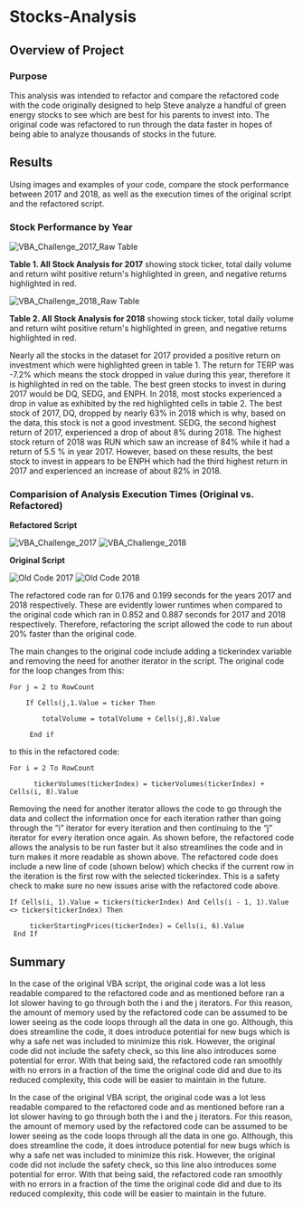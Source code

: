 # Stocks-Analysis

## Overview of Project

### Purpose

This analysis was intended to refactor and compare the refactored code with the code originally designed to help Steve analyze a handful of green energy stocks to see which are best for his parents to invest into. The original code was refactored to run through the data faster in hopes of being able to analyze thousands of stocks in the future. 

## Results

Using images and examples of your code, compare the stock performance between 2017 and 2018, as well as the execution times of the original script and the refactored script.

### Stock Performance by Year

![VBA_Challenge_2017_Raw Table](https://user-images.githubusercontent.com/94864663/149045447-3ea4dfcb-d68a-4122-83e2-37d5cb74c220.png) 

**Table 1. All Stock Analysis for 2017** showing stock ticker, total daily volume and return wiht positive return's highlighted in green, and negative returns highlighted in red.  


![VBA_Challenge_2018_Raw Table](https://user-images.githubusercontent.com/94864663/149045462-592f55fa-229a-4b8c-af28-6f65bfba208a.png)

**Table 2. All Stock Analysis for 2018** showing stock ticker, total daily volume and return wiht positive return's highlighted in green, and negative returns highlighted in red.  

Nearly all the stocks in the dataset for 2017 provided a positive return on investment which were highlighted green in table 1. The return for TERP was -7.2% which means the stock dropped in value during this year, therefore it is highlighted in red on the table. The best green stocks to invest in during 2017 would be DQ, SEDG, and ENPH. In 2018, most stocks experienced a drop in value as exhibited by the red highlighted cells in table 2. The best stock of 2017, DQ, dropped by nearly 63% in 2018 which is why, based on the data, this stock is not a good investment. SEDG, the second highest return of 2017, experienced a drop of about 8% during 2018. The highest stock return of 2018 was RUN which saw an increase of 84% while it had a return of 5.5 % in year 2017. However, based on these results, the best stock to invest in appears to be ENPH which had the third highest return in 2017 and experienced an increase of about 82% in 2018. 


### Comparision of Analysis Execution Times (Original vs. Refactored)


**Refactored Script**

![VBA_Challenge_2017](https://user-images.githubusercontent.com/94864663/149047164-e77c4bfc-acde-4698-8ba9-36b4243b5428.png)
![VBA_Challenge_2018](https://user-images.githubusercontent.com/94864663/149047200-c906f109-e567-4fcd-aadd-0ec258f84543.png)


**Original Script**

![Old Code 2017](https://user-images.githubusercontent.com/94864663/149047220-e65b5768-4fa4-4e0f-b4bc-1c198e634bce.png)
![Old Code 2018](https://user-images.githubusercontent.com/94864663/149047234-76a25d2c-2a61-4421-855a-02b9cd6aaaf3.png)

The refactored code ran for 0.176 and 0.199 seconds for the years 2017 and 2018 respectively. These are evidently lower runtimes when compared to the original code which ran in 0.852 and 0.887 seconds for 2017 and 2018 respectively. Therefore, refactoring the script allowed the code to run about 20% faster than the original code. 

The main changes to the original code include adding a tickerindex variable and removing the need for another iterator in the script. The original code for the loop changes from this:

```
For j = 2 to RowCount
    
    If Cells(j,1.Value = ticker Then
        
        totalVolume = totalVolume + Cells(j,8).Value
     
     End if 
```

to this in the refactored code:

```
For i = 2 To RowCount
      
      tickerVolumes(tickerIndex) = tickerVolumes(tickerIndex) + Cells(i, 8).Value
```

Removing the need for another iterator allows the code to go through the data and collect the information once for each iteration rather than going through the “i” iterator for every iteration and then continuing to the “j” iterator for every iteration once again. As shown before, the refactored code allows the analysis to be run faster but it also streamlines the code and in turn makes it more readable as shown above. The refactored code does include a new line of code (shown below) which checks if the current row in the iteration is the first row with the selected tickerindex. This is a safety check to make sure no new issues arise with the refactored code above. 

```
If Cells(i, 1).Value = tickers(tickerIndex) And Cells(i - 1, 1).Value <> tickers(tickerIndex) Then
     
     tickerStartingPrices(tickerIndex) = Cells(i, 6).Value
 End If
 ```

## Summary

In the case of the original VBA script, the original code was a lot less readable compared to the refactored code and as mentioned before ran a lot slower having to go through both the i and the j iterators. For this reason, the amount of memory used by the refactored code can be assumed to be lower seeing as the code loops through all the data in one go. Although, this does streamline the code, it does introduce potential for new bugs which is why a safe net was included to minimize this risk. However, the original code did not include the safety check, so this line also introduces some potential for error. With that being said, the refactored code ran smoothly with no errors in a fraction of the time the original code did and due to its reduced complexity, this code will be easier to maintain in the future. 

In the case of the original VBA script, the original code was a lot less readable compared to the refactored code and as mentioned before ran a lot slower having to go through both the i and the j iterators. For this reason, the amount of memory used by the refactored code can be assumed to be lower seeing as the code loops through all the data in one go. Although, this does streamline the code, it does introduce potential for new bugs which is why a safe net was included to minimize this risk. However, the original code did not include the safety check, so this line also introduces some potential for error. With that being said, the refactored code ran smoothly with no errors in a fraction of the time the original code did and due to its reduced complexity, this code will be easier to maintain in the future. 

